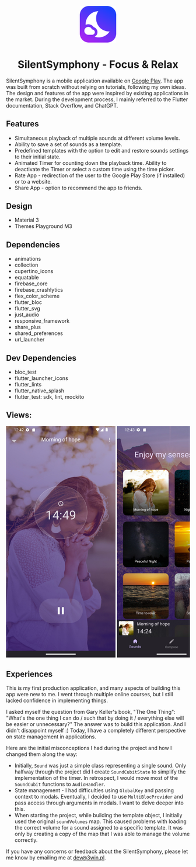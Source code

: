 <div align="center">
  <img src="https://github.com/dev3win/dev3win.github.io/blob/main/silentsymphony/icons/Icon-512.png" width="100px" alt="Logo" style="margin-bottom: 20px;">
  <h1 style="margin-top: 20px;">SilentSymphony - Focus & Relax</h1>
</div>


SilentSymphony is a mobile application available on [Google Play](https://play.google.com/store/apps/details?id=pl.dev3win.silentsymphony). The app was built from scratch without relying on tutorials, following my own ideas. The design and features of the app were inspired by existing applications in the market. During the development process, I mainly referred to the Flutter documentation, Stack Overflow, and ChatGPT.

## Features
- Simultaneous playback of multiple sounds at different volume levels.
- Ability to save a set of sounds as a template.
- Predefined templates with the option to edit and restore sounds settings to their initial state.
- Animated Timer for counting down the playback time. Ability to deactivate the Timer or select a custom time using the time picker.
- Rate App - redirection of the user to the Google Play Store (if installed) or to a website.
- Share App - option to recommend the app to friends.

## Design
- Material 3
- Themes Playground M3

## Dependencies
- animations
- collection
- cupertino_icons
- equatable
- firebase_core
- firebase_crashlytics
- flex_color_scheme
- flutter_bloc
- flutter_svg
- just_audio
- responsive_framework
- share_plus
- shared_preferences
- url_launcher

## Dev Dependencies
- bloc_test
- flutter_launcher_icons
- flutter_lints
- flutter_native_splash
- flutter_test: sdk, lint, mockito

## Views:
<div style="overflow-x: scroll; white-space: nowrap;">
<img src="https://github.com/dev3win/silentsymphony-privacy/blob/main/Screenshots/fullpage-player.jpg" alt="Full Page Player" style="display: inline-block; width: 300px;">
  <img src="https://github.com/dev3win/silentsymphony-privacy/blob/main/Screenshots/bottom-player.jpg" alt="Bottom Player" style="display: inline-block; width: 300px;">
  <img src="https://github.com/dev3win/silentsymphony-privacy/blob/main/Screenshots/compose.jpg" alt="Compose" style="display: inline-block; width: 300px;">
  <img src="https://github.com/dev3win/silentsymphony-privacy/blob/main/Screenshots/set-time.jpg" alt="Set Time" style="display: inline-block; width: 300px;">
  <img src="https://github.com/dev3win/silentsymphony-privacy/blob/main/Screenshots/custom-time.jpg" alt="Custom Time" style="display: inline-block; width: 300px;">
  <img src="https://github.com/dev3win/silentsymphony-privacy/blob/main/Screenshots/reset-data.jpg" alt="Reset Data" style="display: inline-block; width: 300px;">
</div>

## Experiences
This is my first production application, and many aspects of building this app were new to me. I went through multiple online courses, but I still lacked confidence in implementing things.

I asked myself the question from Gary Keller's book, "The One Thing": "What's the one thing I can do / such that by doing it / everything else will be easier or unnecessary?" The answer was to build this application. And I didn't disappoint myself :) Today, I have a completely different perspective on state management in applications.

Here are the initial misconceptions I had during the project and how I changed them along the way:

- Initially, `Sound` was just a simple class representing a single sound. Only halfway through the project did I create `SoundCubitState` to simplify the implementation of the timer. In retrospect, I would move most of the `SoundCubit` functions to `AudioHandler`.
- State management - I had difficulties using `GlobalKey` and passing context to modals. Eventually, I decided to use `MultiBlocProvider` and pass access through arguments in modals. I want to delve deeper into this.
- When starting the project, while building the template object, I initially used the original `soundVolumes` map. This caused problems with loading the correct volume for a sound assigned to a specific template. It was only by creating a copy of the map that I was able to manage the volume correctly.

If you have any concerns or feedback about the SilentSymphony, please let me know by emailing me at [dev@3win.pl](mailto:dev@3win.pl).

